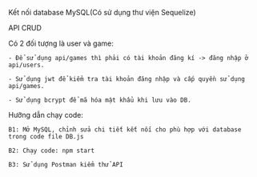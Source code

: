 Kết nối database MySQL(Có sử dụng thư viện Sequelize)

API CRUD

Có 2 đối tượng là user và game:

    - Để sử dụng api/games thì phải có tài khoản đăng kí -> đăng nhập ở api/users. 
    
    - Sử dụng jwt để kiểm tra tài khoản đăng nhập và cấp quyền sử dụng api/games.
    
    - Sử dụng bcrypt để mã hóa mật khẩu khi lưu vào DB.

Hưỡng dẫn chạy code:

    B1: Mở MySQL, chỉnh sửa chi tiết kết nối cho phù hợp với database trong code file DB.js

    B2: Chạy code: npm start

    B3: Sử dụng Postman kiểm thử API



